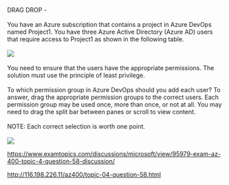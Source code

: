DRAG DROP -<br/><br/>You have an Azure subscription that contains a project in Azure DevOps named Project1. You have three Azure Active Directory (Azure AD) users that require access to Project1 as shown in the following table.<br/><br/><img src="https://img.examtopics.com/az-400/image8.png"/><br/><br/>You need to ensure that the users have the appropriate permissions. The solution must use the principle of least privilege.<br/><br/>To which permission group in Azure DevOps should you add each user? To answer, drag the appropriate permission groups to the correct users. Each permission group may be used once, more than once, or not at all. You may need to drag the split bar between panes or scroll to view content.<br/><br/>NOTE: Each correct selection is worth one point.<br/><br/><img src="https://img.examtopics.com/az-400/image9.png"/><p><a href="https://www.examtopics.com/discussions/microsoft/view/95979-exam-az-400-topic-4-question-58-discussion/">https://www.examtopics.com/discussions/microsoft/view/95979-exam-az-400-topic-4-question-58-discussion/</a></p><p><a href="http://116.198.226.11/az400/topic-04-question-58.html">http://116.198.226.11/az400/topic-04-question-58.html</a></p><script src="https://giscus.app/client.js"                    data-repo="azsamples/az204"                    data-repo-id="R_kgDOMRXzDQ"                    data-category="General"                    data-category-id="DIC_kwDOMRXzDc4Cgi27"                    data-mapping="pathname"                    data-strict="0"                    data-reactions-enabled="0"                    data-emit-metadata="0"                    data-input-position="bottom"                    data-theme="preferred_color_scheme"                    data-lang="en"                    crossorigin="anonymous"                    async>                    </script>